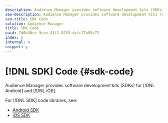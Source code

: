 ```yaml
---
description: Audience Manager provides software development kits (SDKs) for Android and iOS.
seo-description: Audience Manager provides software development kits (SDKs) for Android and iOS.
seo-title: SDK Code
solution: Audience Manager
title: SDK Code
uuid: 7d0b40ce-9cee-41f1-8253-dcfc77a89c72
index: y
internal: n
snippet: y
---
```


# [!DNL SDK] Code {#sdk-code}

Audience Manager provides software development kits (SDKs) for [!DNL Android] and [!DNL iOS].

For [!DNL SDK] code libraries, see:

* [Android SDK](https://marketing.adobe.com/resources/help/en_US/mobile/android/?f=audience_manager.html) 
* [iOS SDK](https://marketing.adobe.com/resources/help/en_US/mobile/ios/?f=amm.html)